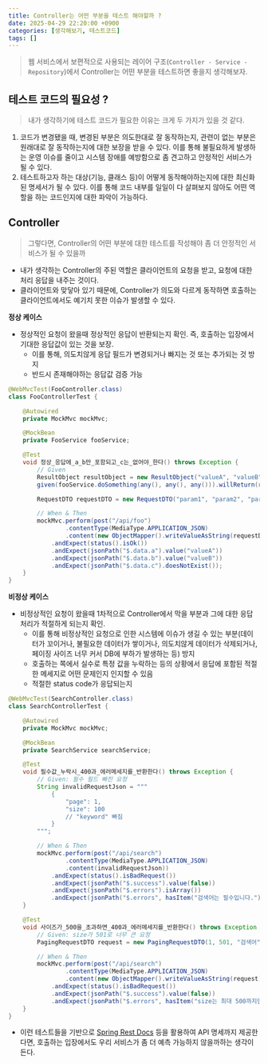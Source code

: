 ```yaml
---
title: Controller는 어떤 부분을 테스트 해야할까 ?
date: 2025-04-29 22:20:00 +0900
categories: [생각해보기, 테스트코드]
tags: []
---
```


> 웹 서비스에서 보편적으로 사용되는 레이어 구조(`Controller - Service - Repository`)에서 Controller는 어떤 부분을 테스트하면 좋을지 생각해보자.

## 테스트 코드의 필요성 ?
> 내가 생각하기에 테스트 코드가 필요한 이유는 크게 두 가지가 있을 것 같다.

1. 코드가 변경됐을 때, 변경된 부분은 의도한대로 잘 동작하는지, 관련이 없는 부분은 원래대로 잘 동작하는지에 대한 보장을 받을 수 있다. 이를 통해 불필요하게 발생하는 운영 이슈를 줄이고 시스템 장애를 예방함으로 좀 견고하고 안정적인 서비스가 될 수 있다.
2. 테스트하고자 하는 대상(기능, 클래스 등)이 어떻게 동작해야하는지에 대한 최신화된 명세서가 될 수 있다. 이를 통해 코드 내부를 일일이 다 살펴보지 않아도 어떤 역할을 하는 코드인지에 대한 파악이 가능하다.

## Controller
> 그렇다면, Controller의 어떤 부분에 대한 테스트를 작성해야 좀 더 안정적인 서비스가 될 수 있을까

- 내가 생각하는 Controller의 주된 역할은 클라이언트의 요청을 받고, 요청에 대한 처리 응답을 내주는 것이다.
- 클라이언트와 맞닿아 있기 때문에, Controller가 의도와 다르게 동작하면 호출하는 클라이언트에서도 예기치 못한 이슈가 발생할 수 있다.

**정상 케이스**
- 정상적인 요청이 왔을때 정상적인 응답이 반환되는지 확인. 즉, 호출하는 입장에서 기대한 응답값이 있는 것을 보장.
  - 이를 통해, 의도치않게 응답 필드가 변경되거나 빠지는 것 또는 추가되는 것 방지
  - 반드시 존재해야하는 응답값 검증 가능

```java
@WebMvcTest(FooController.class)
class FooControllerTest {

    @Autowired
    private MockMvc mockMvc;

    @MockBean
    private FooService fooService;

    @Test
    void 정상_응답에_a_b만_포함되고_c는_없어야_한다() throws Exception {
        // Given
        ResultObject resultObject = new ResultObject("valueA", "valueB", "valueC", "valueD");
        given(fooService.doSomething(any(), any(), any())).willReturn(resultObject);

        RequestDTO requestDTO = new RequestDTO("param1", "param2", "param3");

        // When & Then
        mockMvc.perform(post("/api/foo")
                .contentType(MediaType.APPLICATION_JSON)
                .content(new ObjectMapper().writeValueAsString(requestDTO)))
            .andExpect(status().isOk())
            .andExpect(jsonPath("$.data.a").value("valueA"))
            .andExpect(jsonPath("$.data.b").value("valueB"))
            .andExpect(jsonPath("$.data.c").doesNotExist());
    }
}
```

**비정상 케이스**
- 비정상적인 요청이 왔을때 1차적으로 Controller에서 막을 부분과 그에 대한 응답 처리가 적절하게 되는지 확인.
  - 이를 통해 비정상적인 요청으로 인한 시스템에 이슈가 생길 수 있는 부분(데이터가 꼬이거나, 불필요한 데이터가 쌓이거나, 의도치않게 데이터가 삭제되거나, 페이징 사이즈 너무 커서 DB에 부하가 발생하는 등) 방지
  - 호출하는 쪽에서 실수로 특정 값을 누락하는 등의 상황에서 응답에 포함된 적절한 메세지로 어떤 문제인지 인지할 수 있음
  - 적절한 status code가 응답되는지

```java
@WebMvcTest(SearchController.class)
class SearchControllerTest {

    @Autowired
    private MockMvc mockMvc;

    @MockBean
    private SearchService searchService;

    @Test
    void 필수값_누락시_400과_에러메세지를_반환한다() throws Exception {
        // Given: 필수 필드 빠진 요청
        String invalidRequestJson = """
            {
                "page": 1,
                "size": 100
                // "keyword" 빠짐
            }
        """;

        // When & Then
        mockMvc.perform(post("/api/search")
                .contentType(MediaType.APPLICATION_JSON)
                .content(invalidRequestJson))
            .andExpect(status().isBadRequest())
            .andExpect(jsonPath("$.success").value(false))
            .andExpect(jsonPath("$.errors").isArray())
            .andExpect(jsonPath("$.errors", hasItem("검색어는 필수입니다.")));
    }

    @Test
    void 사이즈가_500을_초과하면_400과_에러메세지를_반환한다() throws Exception {
        // Given: size가 501로 너무 큰 요청
        PagingRequestDTO request = new PagingRequestDTO(1, 501, "검색어");

        // When & Then
        mockMvc.perform(post("/api/search")
                .contentType(MediaType.APPLICATION_JSON)
                .content(new ObjectMapper().writeValueAsString(request)))
            .andExpect(status().isBadRequest())
            .andExpect(jsonPath("$.success").value(false))
            .andExpect(jsonPath("$.errors", hasItem("size는 최대 500까지만 허용합니다.")));
    }
}
```


- 이런 테스트들을 기반으로 [Spring Rest Docs](https://spring.io/projects/spring-restdocs) 등을 활용하여 API 명세까지 제공한다면, 호출하는 입장에서도 우리 서비스가 좀 더 예측 가능하지 않을까하는 생각이든다.
